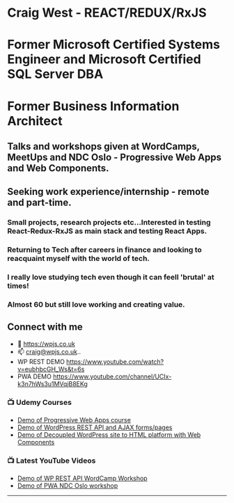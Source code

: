 <!--![TECH](https://images.unsplash.com/photo-1519389950473-47ba0277781c?ixlib=rb-1.2.1&ixid=eyJhcHBfaWQiOjEyMDd9&auto=format&fit=crop&w=1350&q=80)-->
# Craig West - REACT/REDUX/RxJS
# Former Microsoft Certified Systems Engineer and Microsoft Certified SQL Server DBA
# Former Business Information Architect
## Talks and workshops given at WordCamps, MeetUps and NDC Oslo - Progressive Web Apps and Web Components.

## Seeking work experience/internship - remote and part-time.
### Small projects, research projects etc...Interested in testing React-Redux-RxJS as main stack and testing React Apps.
### Returning to Tech after careers in finance and looking to reacquaint myself with the world of tech.
### I really love studying tech even though it can feell 'brutal' at times!
### Almost 60 but still love working and creating value. 


## Connect with me
- 👯 https://wpjs.co.uk
- 📫 craig@wpjs.co.uk..
- WP REST DEMO https://www.youtube.com/watch?v=eubhbcGH_Ws&t=6s
- PWA DEMO https://www.youtube.com/channel/UCIx-k3n7hWs3u1MVqjB8EKg

### 📺 Udemy Courses
<!-- YOUTUBE:START -->
- [Demo of Progressive Web Apps course](https://www.youtube.com/embed/k_lHvNL0gkw)
- [Demo of WordPress REST API and AJAX forms/pages](https://www.youtube.com/embed/k_lHvNL0gkw)
- [Demo of Decoupled WordPress site to HTML platform with Web Components](https://www.youtube.com/embed/k_lHvNL0gkw)
<!-- YOUTUBE:END -->


### 📺 Latest YouTube Videos
<!-- YOUTUBE:START -->
- [Demo of WP REST API WordCamp Workshop](https://www.youtube.com/watch?v=eubhbcGH_W)
- [Demo of PWA NDC Oslo workshop ](https://www.youtube.com/embed/k_lHvNL0gkw)
<!-- YOUTUBE:END -->

---

